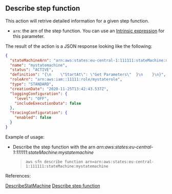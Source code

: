 ## Describe step function

This action will retrive detailed information for a given step function.

- `arn`: the arn of the step function. You can use an [Intrinsic expression](https://github.com/DasAng/phobo-release/blob/master/docs/intrinsic_expression.md) for this parameter.


The result of the action is a JSON response looking like the following:

```json
{
  "stateMachineArn": "arn:aws:states:eu-central-1:111111:stateMachine:mystatemachine",
  "name": "mystatemachine",
  "status": "ACTIVE",
  "definition": "{\n    \"StartAt\": \"Get Parameters\"  }\n    }\n}",
  "roleArn": "arn:aws:iam::11111:role/mystaterole",
  "type": "STANDARD",
  "creationDate": "2020-11-25T13:42:43.537Z",
  "loggingConfiguration": {
    "level": "OFF",
    "includeExecutionData": false
  },
  "tracingConfiguration": {
    "enabled": false
  }
}
```
Example of usage:

- Describe the step function with the arn *arn:aws:states:eu-central-1:111111:stateMachine:mystatemachine*

    > `aws sfn describe function arn=arn:aws:states:eu-central-1:111111:stateMachine:mystatemachine`

References:

[DescribeStatMachine](https://docs.aws.amazon.com/step-functions/latest/apireference/API_DescribeStateMachine.html)
[Describe step function](https://github.com/DasAng/phobo-release/blob/master/docs/aws_stepfunctions_actions.md#describe-step-function)